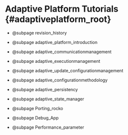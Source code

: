 # Adaptive Platform Tutorials {#adaptiveplatform_root}
* @subpage revision_history

* @subpage adaptive_platform_introduction

* @subpage adaptive_communicationmanagement

* @subpage adaptive_executionmanagement

* @subpage adaptive_update_configurationmanagement

* @subpage adaptive_configurationmethodology

* @subpage adaptive_persistency 

* @subpage adaptive_state_manager

* @subpage Porting_rocko

* @subpage Debug_App

* @subpage Performance_parameter
  




